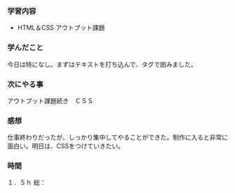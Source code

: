  ###  学習内容
 - HTML＆CSS アウトプット課題
 ###  学んだこと
 今日は特になし。まずはテキストを打ち込んで、タグで囲みました。
 ###  次にやる事
 アウトプット課題続き　ＣＳＳ
 ###  感想
 仕事終わりだったが、しっかり集中してやることができた。制作に入ると非常に面白い。明日は、CSSをつけていきたい。
 ###  時間
 １．５ｈ
 総：
